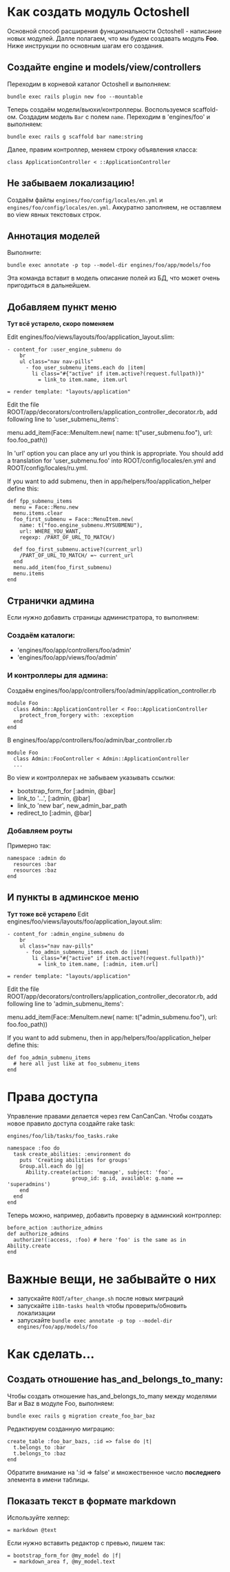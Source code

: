 # Как создать модуль Octoshell

Основной способ расширения функциональности Octoshell - написание новых модулей.
Далле полагаем, что мы будем создавать модуль **Foo**. Ниже инструкции по
основным шагам его создания.

## Создайте engine и models/view/controllers

Переходим в корневой каталог Octoshell и выполняем:

    bundle exec rails plugin new foo --mountable

Теперь создаём модели/вьюхи/контроллеры. Воспользуемся scaffold-ом. Создадим
модель `Bar` с полем `name`. Переходим в 'engines/foo' и выполняем:

    bundle exec rails g scaffold bar name:string

Далее, правим контроллер, меняем строку объявления класса:

    class ApplicationController < ::ApplicationController

## Не забываем локализацию!

Создаём файлы `engines/foo/config/locales/en.yml` и `engines/foo/config/locales/en.yml`.
Аккуратно заполняем, не оставляем во view явных текстовых строк.

## Аннотация моделей

Выполните:

    bundle exec annotate -p top --model-dir engines/foo/app/models/foo

Эта команда вставит в модель описание полей из БД, что может очень пригодиться в дальнейшем.

## Добавляем пункт меню

**Тут всё устарело, скоро поменяем**

Edit engines/foo/views/layouts/foo/application_layout.slim:

    - content_for :user_engine_submenu do
        br
        ul class="nav nav-pills"
          - foo_user_submenu_items.each do |item|
            li class="#{"active" if item.active?(request.fullpath)}"
              = link_to item.name, item.url

    = render template: "layouts/application"

Edit the file ROOT/app/decorators/controllers/application_controller_decorator.rb, add following line to 'user_submenu_items':

   menu.add_item(Face::MenuItem.new(
     name: t("user_submenu.foo"),
     url: foo.foo_path))

In 'url' option you can place any url you think is appropriate. You should add a translation for 'user_submenu.foo' into ROOT/config/locales/en.yml and ROOT/config/locales/ru.yml.

If you want to add submenu, then in app/helpers/foo/application_helper define this:

    def fpp_submenu_items
      menu = Face::Menu.new
      menu.items.clear
      foo_first_submenu = Face::MenuItem.new(
        name: t("foo.engine_submenu.MYSUBMENU"),
        url: WHERE_YOU_WANT,
        regexp: /PART_OF_URL_TO_MATCH/)

      def foo_first_submenu.active?(current_url)
        /PART_OF_URL_TO_MATCH/ =~ current_url
      end
      menu.add_item(foo_first_submenu)
      menu.items
    end

## Странички админа

Если нужно добавить страницы администратора, то выполняем:

### Создаём каталоги:
  - 'engines/foo/app/controllers/foo/admin'
  - 'engines/foo/app/views/foo/admin'

### И контроллеры для админа:
Создаём engines/foo/app/controllers/foo/admin/application_controller.rb

    module Foo
      class Admin::ApplicationController < Foo::ApplicationController
        protect_from_forgery with: :exception
      end
    end


В engines/foo/app/controllers/foo/admin/bar_controller.rb

    module Foo
      class Admin::FooController < Admin::ApplicationController
      ...

Во view и контроллерах не забываем указывать ссылки:

- bootstrap\_form\_for [:admin, @bar]
- link\_to '...', [:admin, @bar]
- link\_to 'new bar', new\_admin\_bar\_path
- redirect\_to [:admin, @bar]

### Добавляем роуты

Примерно так:

    namespace :admin do
      resources :bar
      resources :baz
    end

## И пункты в админское меню

**Тут тоже всё устарело**
Edit engines/foo/views/layouts/foo/application_layout.slim:

    - content_for :admin_engine_submenu do
        br
        ul class="nav nav-pills"
          - foo_admin_submenu_items.each do |item|
            li class="#{"active" if item.active?(request.fullpath)}"
              = link_to item.name, [:admin, item.url]

    = render template: "layouts/application"

Edit the file ROOT/app/decorators/controllers/application_controller_decorator.rb, add following line to 'admin_submenu_items':

   menu.add_item(Face::MenuItem.new(
     name: t("admin_submenu.foo"),
     url: foo.foo_path))


If you want to add submenu, then in app/helpers/foo/application_helper define this:

    def foo_admin_submenu_items
      # here all just like at foo_submenu_items
    end

# Права доступа

Управление правами делается через гем CanCanCan. Чтобы создать новое правило
доступа создайте rake task:

    engines/foo/lib/tasks/foo_tasks.rake

    namespace :foo do
      task create_abilities: :environment do
        puts 'Creating abilities for groups'
        Group.all.each do |g|
          Ability.create(action: 'manage', subject: 'foo',
                         group_id: g.id, available: g.name == 'superadmins')
        end
      end
    end

Теперь можно, например, добавить проверку в админский контроллер:

    before_action :authorize_admins
    def authorize_admins
      authorize!(:access, :foo) # here 'foo' is the same as in Ability.create
    end


# Важные вещи, не забывайте о них

- запускайте `ROOT/after_change.sh` после новых миграций
- запускайте `i18n-tasks health` чтобы проверить/обновить локализации
- запускайте `bundle exec annotate -p top --model-dir engines/foo/app/models/foo`


# Как сделать...

## Создать отношение has\_and\_belongs\_to\_many:

Чтобы создать отношение has\_and\_belongs\_to\_many между моделями Bar и Baz
в модуле Foo, выполняем:

    bundle exec rails g migration create_foo_bar_baz

Редактируем созданную миграцию:

    create_table :foo_bar_bazs, :id => false do |t|
      t.belongs_to :bar
      t.belongs_to :baz
    end

Обратите внимание на ':id => false' и множественное число **последнего**
элемента в имени таблицы.

## Показать текст в формате markdown

Используйте хелпер:

    = markdown @text

Если нужно вставить редактор с превью, пишем так:

    = bootstrap_form_for @my_model do |f|
      = markdown_area f, @my_model.text
